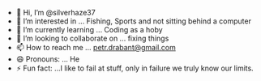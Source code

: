 - 👋 Hi, I’m @silverhaze37
- 👀 I’m interested in ... Fishing, Sports and not sitting behind a computer
- 🌱 I’m currently learning ... Coding as a hoby
- 💞️ I’m looking to collaborate on ... fixing things    
- 📫 How to reach me ... petr.drabant@gmail.com  
- 😄 Pronouns: ... He
- ⚡ Fun fact: ...I like to fail at stuff, only in failure we truly know our limits.

<!---
silverhaze37/silverhaze37 is a ✨ special ✨ repository because its `README.md` (this file) appears on your GitHub profile.
You can click the Preview link to take a look at your changes.
--->
